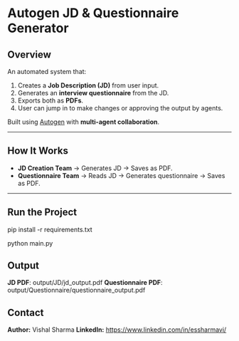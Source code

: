 # Autogen JD & Questionnaire Generator

## Overview
An automated system that:
1. Creates a **Job Description (JD)** from user input.
2. Generates an **interview questionnaire** from the JD.
3. Exports both as **PDFs**.
4. User can jump in to make changes or approving the output by agents.

Built using [Autogen](https://github.com/microsoft/autogen) with **multi-agent collaboration**.

---

## How It Works
- **JD Creation Team** → Generates JD → Saves as PDF.
- **Questionnaire Team** → Reads JD → Generates questionnaire → Saves as PDF.

---


## Run the Project
pip install -r requirements.txt

python main.py

## Output
**JD PDF**: output/JD/jd_output.pdf
**Questionnaire PDF**: output/Questionnaire/questionnaire_output.pdf

## Contact
**Author:** Vishal Sharma
**LinkedIn:** https://www.linkedin.com/in/essharmavi/
